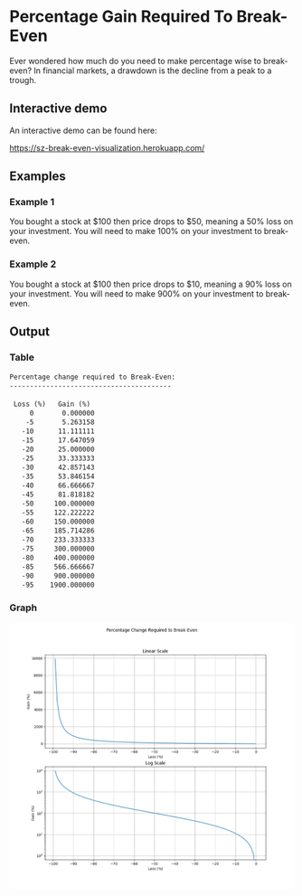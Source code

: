 # Percentage Gain Required To Break-Even

Ever wondered how much do you need to make percentage wise to break-even?
In financial markets, a drawdown is the decline from a peak to a trough.

## Interactive demo
An interactive demo can be found here:

https://sz-break-even-visualization.herokuapp.com/

## Examples
### Example 1
You bought a stock at $100 then price drops to $50, meaning a 50% loss on your investment.
You will need to make 100% on your investment to break-even.

### Example 2
You bought a stock at $100 then price drops to $10, meaning a 90% loss on your investment.
You will need to make 900% on your investment to break-even.

## Output
### Table
```
Percentage change required to Break-Even:
----------------------------------------

 Loss (%)   Gain (%) 
     0       0.000000
    -5       5.263158
   -10      11.111111
   -15      17.647059
   -20      25.000000
   -25      33.333333
   -30      42.857143
   -35      53.846154
   -40      66.666667
   -45      81.818182
   -50     100.000000
   -55     122.222222
   -60     150.000000
   -65     185.714286
   -70     233.333333
   -75     300.000000
   -80     400.000000
   -85     566.666667
   -90     900.000000
   -95    1900.000000
```

### Graph
![alt text](https://github.com/samizak/PercentageGainRequiredToBreakEven/blob/main/images/output.png?raw=true)
